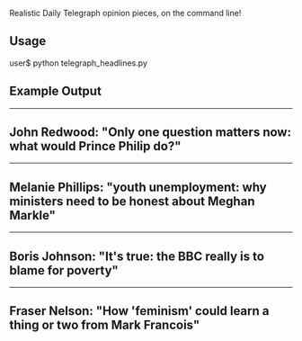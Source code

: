 Realistic Daily Telegraph opinion pieces, on the command line!


## Usage 
user$ python telegraph_headlines.py

## Example Output


------------------------
John Redwood:
"Only one question matters now: what would Prince Philip do?"
------------------------

------------------------
Melanie Phillips:
"youth unemployment: why ministers need to be honest about Meghan Markle"
------------------------


------------------------
Boris Johnson:
"It's true: the BBC really is to blame for poverty"
------------------------

------------------------
Fraser Nelson:
"How 'feminism' could learn a thing or two from Mark Francois"
------------------------
